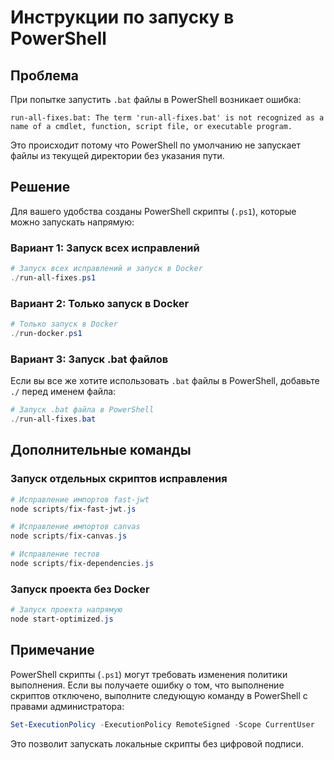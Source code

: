 # Инструкции по запуску в PowerShell

## Проблема

При попытке запустить `.bat` файлы в PowerShell возникает ошибка:

```
run-all-fixes.bat: The term 'run-all-fixes.bat' is not recognized as a name of a cmdlet, function, script file, or executable program.
```

Это происходит потому что PowerShell по умолчанию не запускает файлы из текущей директории без
указания пути.

## Решение

Для вашего удобства созданы PowerShell скрипты (`.ps1`), которые можно запускать напрямую:

### Вариант 1: Запуск всех исправлений

```powershell
# Запуск всех исправлений и запуск в Docker
./run-all-fixes.ps1
```

### Вариант 2: Только запуск в Docker

```powershell
# Только запуск в Docker
./run-docker.ps1
```

### Вариант 3: Запуск .bat файлов

Если вы все же хотите использовать `.bat` файлы в PowerShell, добавьте `./` перед именем файла:

```powershell
# Запуск .bat файла в PowerShell
./run-all-fixes.bat
```

## Дополнительные команды

### Запуск отдельных скриптов исправления

```powershell
# Исправление импортов fast-jwt
node scripts/fix-fast-jwt.js

# Исправление импортов canvas
node scripts/fix-canvas.js

# Исправление тестов
node scripts/fix-dependencies.js
```

### Запуск проекта без Docker

```powershell
# Запуск проекта напрямую
node start-optimized.js
```

## Примечание

PowerShell скрипты (`.ps1`) могут требовать изменения политики выполнения. Если вы получаете ошибку
о том, что выполнение скриптов отключено, выполните следующую команду в PowerShell с правами
администратора:

```powershell
Set-ExecutionPolicy -ExecutionPolicy RemoteSigned -Scope CurrentUser
```

Это позволит запускать локальные скрипты без цифровой подписи.
